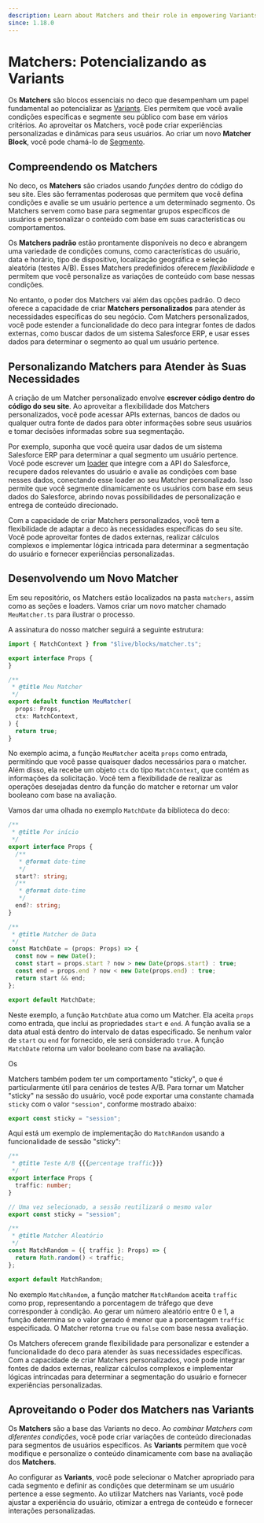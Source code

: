```yaml
---
description: Learn about Matchers and their role in empowering Variants in deco
since: 1.18.0
---
```


# Matchers: Potencializando as Variants

Os **Matchers** são blocos essenciais no deco que desempenham um papel fundamental ao potencializar as [Variants](/docs/pt/getting-started/variants). Eles permitem que você avalie condições específicas e segmente seu público com base em vários critérios. Ao aproveitar os Matchers, você pode criar experiências personalizadas e dinâmicas para seus usuários. Ao criar um novo **Matcher Block**, você pode chamá-lo de [Segmento](/docs/pt/concepts/segment).

## Compreendendo os Matchers

No deco, os **Matchers** são criados usando _funções_ dentro do código do seu site. Eles são ferramentas poderosas que permitem que você defina condições e avalie se um usuário pertence a um determinado segmento. Os Matchers servem como base para segmentar grupos específicos de usuários e personalizar o conteúdo com base em suas características ou comportamentos.

Os **Matchers padrão** estão prontamente disponíveis no deco e abrangem uma variedade de condições comuns, como características do usuário, data e horário, tipo de dispositivo, localização geográfica e seleção aleatória (testes A/B). Esses Matchers predefinidos oferecem _flexibilidade_ e permitem que você personalize as variações de conteúdo com base nessas condições.

No entanto, o poder dos Matchers vai além das opções padrão. O deco oferece a capacidade de criar **Matchers personalizados** para atender às necessidades específicas do seu negócio. Com Matchers personalizados, você pode estender a funcionalidade do deco para integrar fontes de dados externas, como buscar dados de um sistema Salesforce ERP, e usar esses dados para determinar o segmento ao qual um usuário pertence.

## Personalizando Matchers para Atender às Suas Necessidades

A criação de um Matcher personalizado envolve **escrever código dentro do código do seu site**. Ao aproveitar a flexibilidade dos Matchers personalizados, você pode acessar APIs externas, bancos de dados ou qualquer outra fonte de dados para obter informações sobre seus usuários e tomar decisões informadas sobre sua segmentação.

Por exemplo, suponha que você queira usar dados de um sistema Salesforce ERP para determinar a qual segmento um usuário pertence. Você pode escrever um [loader](/docs/pt/concepts/loader) que integre com a API do Salesforce, recupere dados relevantes do usuário e avalie as condições com base nesses dados, conectando esse loader ao seu Matcher personalizado. Isso permite que você segmente dinamicamente os usuários com base em seus dados do Salesforce, abrindo novas possibilidades de personalização e entrega de conteúdo direcionado.

Com a capacidade de criar Matchers personalizados, você tem a flexibilidade de adaptar a deco às necessidades específicas do seu site. Você pode aproveitar fontes de dados externas, realizar cálculos complexos e implementar lógica intricada para determinar a segmentação do usuário e fornecer experiências personalizadas.

## Desenvolvendo um Novo Matcher

Em seu repositório, os Matchers estão localizados na pasta `matchers`, assim como as seções e loaders. Vamos criar um novo matcher chamado `MeuMatcher.ts` para ilustrar o processo.

A assinatura do nosso matcher seguirá a seguinte estrutura:

```ts
import { MatchContext } from "$live/blocks/matcher.ts";

export interface Props {
}

/**
 * @title Meu Matcher
 */
export default function MeuMatcher(
  props: Props,
  ctx: MatchContext,
) {
  return true;
}
```

No exemplo acima, a função `MeuMatcher` aceita `props` como entrada, permitindo que você passe quaisquer dados necessários para o matcher. Além disso, ela recebe um objeto `ctx` do tipo `MatchContext`, que contém as informações da solicitação. Você tem a flexibilidade de realizar as operações desejadas dentro da função do matcher e retornar um valor booleano com base na avaliação.

Vamos dar uma olhada no exemplo `MatchDate` da biblioteca do deco:

```ts
/**
 * @title Por início
 */
export interface Props {
  /**
   * @format date-time
   */
  start?: string;
  /**
   * @format date-time
   */
  end?: string;
}

/**
 * @title Matcher de Data
 */
const MatchDate = (props: Props) => {
  const now = new Date();
  const start = props.start ? now > new Date(props.start) : true;
  const end = props.end ? now < new Date(props.end) : true;
  return start && end;
};

export default MatchDate;
```

Neste exemplo, a função `MatchDate` atua como um Matcher. Ela aceita `props` como entrada, que inclui as propriedades `start` e `end`. A função avalia se a data atual está dentro do intervalo de datas especificado. Se nenhum valor de `start` ou `end` for fornecido, ele será considerado `true`. A função `MatchDate` retorna um valor booleano com base na avaliação.

Os

 Matchers também podem ter um comportamento "sticky", o que é particularmente útil para cenários de testes A/B. Para tornar um Matcher "sticky" na sessão do usuário, você pode exportar uma constante chamada `sticky` com o valor `"session"`, conforme mostrado abaixo:

```ts
export const sticky = "session";
```

Aqui está um exemplo de implementação do `MatchRandom` usando a funcionalidade de sessão "sticky":

```ts
/**
 * @title Teste A/B {{{percentage traffic}}}
 */
export interface Props {
  traffic: number;
}

// Uma vez selecionado, a sessão reutilizará o mesmo valor
export const sticky = "session";

/**
 * @title Matcher Aleatório
 */
const MatchRandom = ({ traffic }: Props) => {
  return Math.random() < traffic;
};

export default MatchRandom;
```

No exemplo `MatchRandom`, a função matcher `MatchRandom` aceita `traffic` como prop, representando a porcentagem de tráfego que deve corresponder à condição. Ao gerar um número aleatório entre 0 e 1, a função determina se o valor gerado é menor que a porcentagem `traffic` especificada. O Matcher retorna `true` ou `false` com base nessa avaliação.

Os Matchers oferecem grande flexibilidade para personalizar e estender a funcionalidade do deco para atender às suas necessidades específicas. Com a capacidade de criar Matchers personalizados, você pode integrar fontes de dados externas, realizar cálculos complexos e implementar lógicas intrincadas para determinar a segmentação do usuário e fornecer experiências personalizadas.

## Aproveitando o Poder dos Matchers nas Variants

Os **Matchers** são a base das Variants no deco. Ao _combinar Matchers com diferentes condições_, você pode criar variações de conteúdo direcionadas para segmentos de usuários específicos. As **Variants** permitem que você modifique e personalize o conteúdo dinamicamente com base na avaliação dos **Matchers**.

Ao configurar as **Variants**, você pode selecionar o Matcher apropriado para cada segmento e definir as condições que determinam se um usuário pertence a esse segmento. Ao utilizar Matchers nas Variants, você pode ajustar a experiência do usuário, otimizar a entrega de conteúdo e fornecer interações personalizadas.
